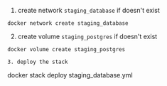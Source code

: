 1. create network `staging_database` if doesn't exist
```
docker network create staging_database
```

2. create volume `staging_postgres` if doesn't exist
```
docker volume create staging_postgres

3. deploy the stack
```
docker stack deploy staging_database.yml
```

